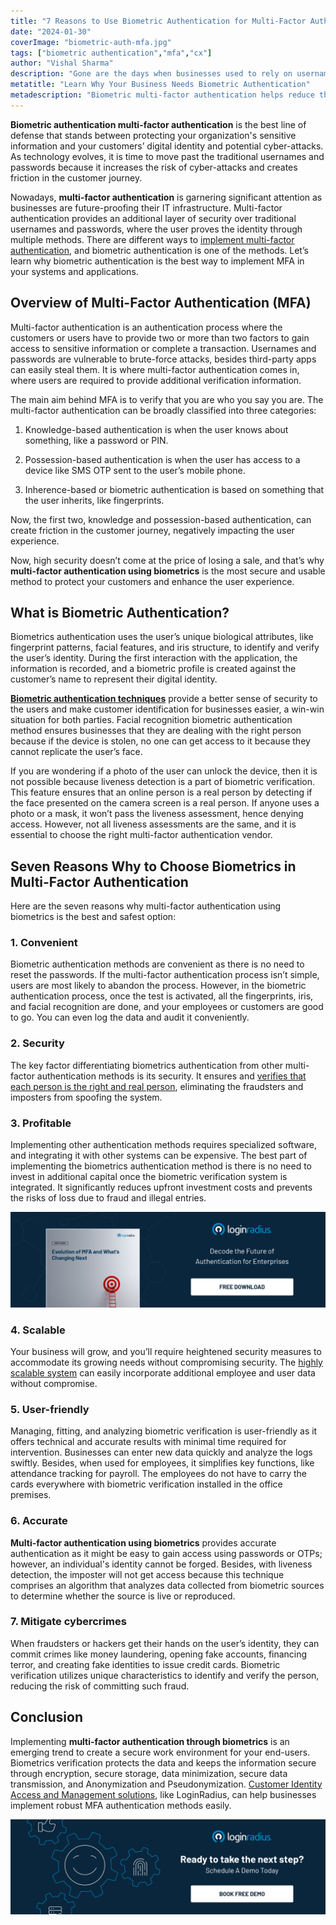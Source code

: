 ```yaml
---
title: "7 Reasons to Use Biometric Authentication for Multi-Factor Authentication"
date: "2024-01-30"
coverImage: "biometric-auth-mfa.jpg"
tags: ["biometric authentication","mfa","cx"]
author: "Vishal Sharma"
description: "Gone are the days when businesses used to rely on usernames, passwords, and OTPs to provide a secure and seamless user experience. Businesses are shifting to modern and advanced authentication methods, like multi-factor authorization (MFA), which is a crucial part of ensuring security. MFA comprises different authentication factors, but why is biometric authentication one of the secure options? Let’s find out!"
metatitle: "Learn Why Your Business Needs Biometric Authentication"
metadescription: "Biometric multi-factor authentication helps reduce the risk of cyberattacks. Let’s learn why businesses should leverage their true potential. "
---
```

**Biometric authentication multi-factor authentication** is the best line of defense that stands between protecting your organization's sensitive information and your customers’ digital identity and potential cyber-attacks. As technology evolves, it is time to move past the traditional usernames and passwords because it increases the risk of cyber-attacks and creates friction in the customer journey.

Nowadays, **multi-factor authentication** is garnering significant attention as businesses are future-proofing their IT infrastructure. Multi-factor authentication provides an additional layer of security over traditional usernames and passwords, where the user proves the identity through multiple methods. There are different ways to [implement multi-factor authentication](https://www.loginradius.com/multi-factor-authentication/), and biometric authentication is one of the methods. Let’s learn why biometric authentication is the best way to implement MFA in your systems and applications. 

## Overview of Multi-Factor Authentication (MFA)

Multi-factor authentication is an authentication process where the customers or users have to provide two or more than two factors to gain access to sensitive information or complete a transaction. Usernames and passwords are vulnerable to brute-force attacks, besides third-party apps can easily steal them. It is where multi-factor authentication comes in, where users are required to provide additional verification information. 

The main aim behind MFA is to verify that you are who you say you are. The multi-factor authentication can be broadly classified into three categories: 

1. Knowledge-based authentication is when the user knows about something, like a password or PIN. 

2. Possession-based authentication is when the user has access to a device like SMS OTP sent to the user’s mobile phone. 

3. Inherence-based or biometric authentication is based on something that the user inherits, like fingerprints. 

Now, the first two, knowledge and possession-based authentication, can create friction in the customer journey, negatively impacting the user experience. 

Now, high security doesn’t come at the price of losing a sale, and that’s why **multi-factor authentication using biometrics** is the most secure and usable method to protect your customers and enhance the user experience. 

## What is Biometric Authentication?

Biometrics authentication uses the user’s unique biological attributes, like fingerprint patterns, facial features, and iris structure, to identify and verify the user’s identity. During the first interaction with the application, the information is recorded, and a biometric profile is created against the customer’s name to represent their digital identity. 

**[Biometric authentication techniques](https://www.loginradius.com/blog/identity/what-is-mob-biometric-authentication/)** provide a better sense of security to the users and make customer identification for businesses easier, a win-win situation for both parties. Facial recognition biometric authentication method ensures businesses that they are dealing with the right person because if the device is stolen, no one can get access to it because they cannot replicate the user’s face. 

If you are wondering if a photo of the user can unlock the device, then it is not possible because liveness detection is a part of biometric verification. This feature ensures that an online person is a real person by detecting if the face presented on the camera screen is a real person. If anyone uses a photo or a mask, it won’t pass the liveness assessment, hence denying access. However, not all liveness assessments are the same, and it is essential to choose the right multi-factor authentication vendor. 

## Seven Reasons Why to Choose Biometrics in Multi-Factor Authentication

Here are the seven reasons why multi-factor authentication using biometrics is the best and safest option: 

### 1. Convenient

Biometric authentication methods are convenient as there is no need to reset the passwords. If the multi-factor authentication process isn’t simple, users are most likely to abandon the process. However, in the biometric authentication process, once the test is activated, all the fingerprints, iris, and facial recognition are done, and your employees or customers are good to go. You can even log the data and audit it conveniently. 

### 2. Security

The key factor differentiating biometrics authentication from other multi-factor authentication methods is its security. It ensures and [verifies that each person is the right and real person](https://www.loginradius.com/blog/identity/what-is-identity-verification/), eliminating the fraudsters and imposters from spoofing the system. 

### 3. Profitable

Implementing other authentication methods requires specialized software, and integrating it with other systems can be expensive. The best part of implementing the biometrics authentication method is there is no need to invest in additional capital once the biometric verification system is integrated. It significantly reduces upfront investment costs and prevents the risks of loss due to fraud and illegal entries. 

[![WP-mfa-evolution](WP-mfa-evolution.png)](https://www.loginradius.com/resource/mfa-evolution-ebook/)

### 4. Scalable

Your business will grow, and you’ll require heightened security measures to accommodate its growing needs without compromising security. The [highly scalable system](https://www.loginradius.com/scalability/) can easily incorporate additional employee and user data without compromise. 

### 5. User-friendly

Managing, fitting, and analyzing biometric verification is user-friendly as it offers technical and accurate results with minimal time required for intervention. Businesses can enter new data quickly and analyze the logs swiftly. Besides, when used for employees, it simplifies key functions, like attendance tracking for payroll. The employees do not have to carry the cards everywhere with biometric verification installed in the office premises. 

### 6. Accurate

**Multi-factor authentication using biometrics** provides accurate authentication as it might be easy to gain access using passwords or OTPs; however, an individual's identity cannot be forged. Besides, with liveness detection, the imposter will not get access because this technique comprises an algorithm that analyzes data collected from biometric sources to determine whether the source is live or reproduced. 

### 7. Mitigate cybercrimes

When fraudsters or hackers get their hands on the user’s identity, they can commit crimes like money laundering, opening fake accounts, financing terror, and creating fake identities to issue credit cards. Biometric verification utilizes unique characteristics to identify and verify the person, reducing the risk of committing such fraud. 

## Conclusion

Implementing **multi-factor authentication through biometrics** is an emerging trend to create a secure work environment for your end-users. Biometrics verification protects the data and keeps the information secure through encryption, secure storage, data minimization, secure data transmission, and Anonymization and Pseudonymization. [Customer Identity Access and Management solutions](https://www.loginradius.com/), like LoginRadius, can help businesses implement robust MFA authentication methods easily. 

[![book-a-free-demo-loginradius](../../assets/book-a-demo-loginradius.png)](https://www.loginradius.com/book-a-demo/)